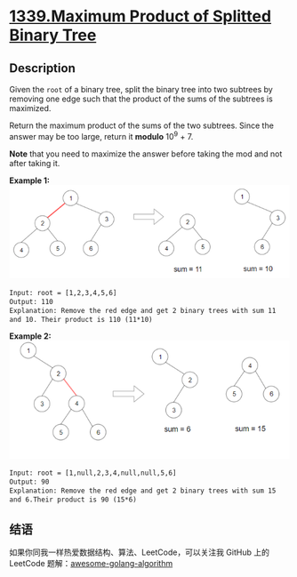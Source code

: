 # [1339.Maximum Product of Splitted Binary Tree][title]

## Description
Given the `root` of a binary tree, split the binary tree into two subtrees by removing one edge such that the product of the sums of the subtrees is maximized.

Return the maximum product of the sums of the two subtrees. Since the answer may be too large, return it **modulo** 10<sup>9</sup> + 7.

**Note** that you need to maximize the answer before taking the mod and not after taking it.

**Example 1:**  
![example1](./sample_1_1699.png)

```
Input: root = [1,2,3,4,5,6]
Output: 110
Explanation: Remove the red edge and get 2 binary trees with sum 11 and 10. Their product is 110 (11*10)
```

**Example 2:**  
![example2](./sample_2_1699.png)

```
Input: root = [1,null,2,3,4,null,null,5,6]
Output: 90
Explanation: Remove the red edge and get 2 binary trees with sum 15 and 6.Their product is 90 (15*6)
```

## 结语

如果你同我一样热爱数据结构、算法、LeetCode，可以关注我 GitHub 上的 LeetCode 题解：[awesome-golang-algorithm][me]

[title]: https://leetcode.com/problems/maximum-product-of-splitted-binary-tree/
[me]: https://github.com/kylesliu/awesome-golang-algorithm
